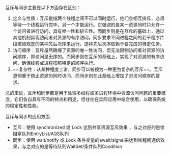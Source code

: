 互斥与同步主要在以下方面存在区别：

1. 定义与性质：互斥是指两个线程之间不可以同时运行，他们会相互排斥，必须等待一个线程运行完毕，另一个才能运行。它强调的是某一资源同时只允许一个访问者进行访问，具有唯一性和排它性。而同步则是在互斥的基础上，通过其他机制实现访问者对资源的有序访问。同步要求不同进程之间的若干程序片段按照规定的某种先后次序来运行，这种先后次序依赖于要完成的特定任务。
2. 访问顺序：互斥虽然确保了资源的唯一性访问，但无法限制访问者对资源的访问顺序，即访问是无序的。而同步则在互斥的基础上，实现了对资源的有序访问，确保线程或进程按照特定的顺序执行。
3. ==复杂性：从某种程度上讲，同步可以被视为一种更为复杂的互斥==。互斥更侧重于防止资源的同时访问，而同步则在此基础上增加了对访问顺序的要求。

总的来说，互斥和同步都是用于处理多线程或多进程环境中资源访问问题的重要概念，它们各自具有不同的特点和用途，但往往在实际应用中结合使用，以确保系统的稳定性和性能。

互斥与同步的应用方面 
- 互斥：使用 synchronized 或 Lock 达到共享资源互斥效果 ，与之对应的是锁阻塞队列EntryList/AQS队列
- 同步：使用 wait/notify 或 Lock 条件变量的await/signal来达到线程间通信效果，与之对应的是等待队列WaitSet/条件队列Condition